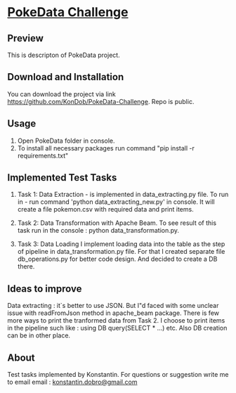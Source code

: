 # [PokeData Challenge](https://github.com/KonDob/PokeData-Challenge)


## Preview
This is descripton of PokeData project. 

## Download and Installation

You can download the project via link https://github.com/KonDob/PokeData-Challenge.
Repo is public.

## Usage
1) Open PokeData folder in console. 
2) To install all necessary packages run command "pip install -r requirements.txt"

## Implemented Test Tasks
1) Task 1: Data Extraction - is implemented in data_extracting.py file. 
    To run in - run command 'python data_extracting_new.py' in console.
    It will create a file pokemon.csv with required data and print items.
   
2) Task 2: Data Transformation with Apache Beam.
    To see result of this task run in the console : python data_transformation.py.
   
3) Task 3: Data Loading
    I implement loading data into the table as the step of pipeline in data_transformation.py file.
   For that I created separate file db_operations.py for better code design. And decided
   to create a DB there.
    


## Ideas to improve

Data extracting : it`s better to use JSON. But I"d faced with some  unclear
issue with readFromJson method in apache_beam package. 
There is few more ways to print the tranformed data from Task 2. I choose to print
items in the pipeline such like : using DB query(SELECT * ...) etc.
Also DB creation can be in other place. 


## About

Test tasks implemented by Konstantin. For questions or suggestion write me to email
email : konstantin.dobro@gmail.com